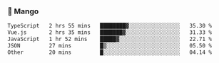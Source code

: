 ### 🥭 Mango

<!--START_SECTION:waka-->

```txt
TypeScript   2 hrs 55 mins   ████████▓░░░░░░░░░░░░░░░░   35.30 %
Vue.js       2 hrs 35 mins   ███████▓░░░░░░░░░░░░░░░░░   31.33 %
JavaScript   1 hr 52 mins    █████▓░░░░░░░░░░░░░░░░░░░   22.71 %
JSON         27 mins         █▒░░░░░░░░░░░░░░░░░░░░░░░   05.50 %
Other        20 mins         █░░░░░░░░░░░░░░░░░░░░░░░░   04.14 %
```

<!--END_SECTION:waka-->
